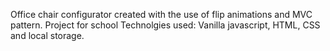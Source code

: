 Office chair configurator created with the use of flip animations and MVC pattern. Project for school
Technolgies used: Vanilla javascript, HTML, CSS and local storage.
